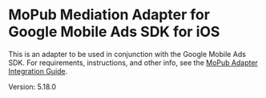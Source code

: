 # MoPub Mediation Adapter for Google Mobile Ads SDK for iOS

This is an adapter to be used in conjunction with the Google Mobile Ads SDK.
For requirements, instructions, and other info, see the
[MoPub Adapter Integration Guide](https://developers.google.com/admob/ios/mediation/mopub).

Version: 5.18.0
